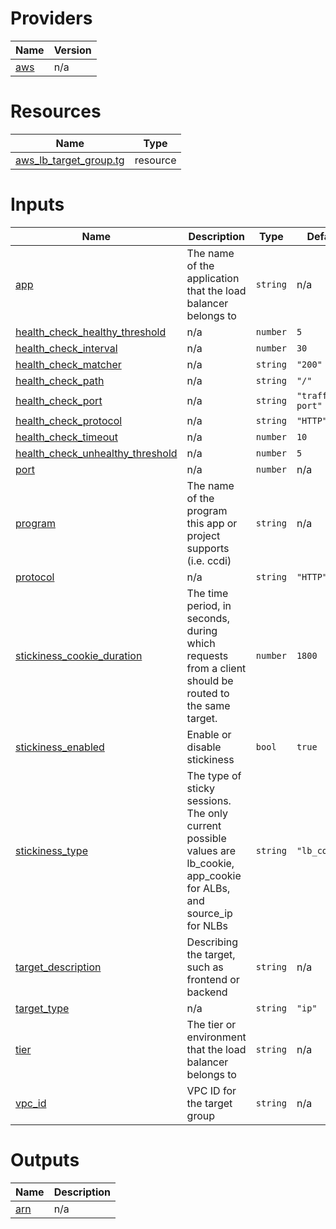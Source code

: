 <!-- BEGIN_TF_DOCS -->


# Providers

| Name | Version |
|------|---------|
| <a name="provider_aws"></a> [aws](#provider\_aws) | n/a |

# Resources

| Name | Type |
|------|------|
| [aws_lb_target_group.tg](https://registry.terraform.io/providers/hashicorp/aws/latest/docs/resources/lb_target_group) | resource |

# Inputs

| Name | Description | Type | Default | Required |
|------|-------------|------|---------|:--------:|
| <a name="input_app"></a> [app](#input\_app) | The name of the application that the load balancer belongs to | `string` | n/a | yes |
| <a name="input_health_check_healthy_threshold"></a> [health\_check\_healthy\_threshold](#input\_health\_check\_healthy\_threshold) | n/a | `number` | `5` | no |
| <a name="input_health_check_interval"></a> [health\_check\_interval](#input\_health\_check\_interval) | n/a | `number` | `30` | no |
| <a name="input_health_check_matcher"></a> [health\_check\_matcher](#input\_health\_check\_matcher) | n/a | `string` | `"200"` | no |
| <a name="input_health_check_path"></a> [health\_check\_path](#input\_health\_check\_path) | n/a | `string` | `"/"` | no |
| <a name="input_health_check_port"></a> [health\_check\_port](#input\_health\_check\_port) | n/a | `string` | `"traffic-port"` | no |
| <a name="input_health_check_protocol"></a> [health\_check\_protocol](#input\_health\_check\_protocol) | n/a | `string` | `"HTTP"` | no |
| <a name="input_health_check_timeout"></a> [health\_check\_timeout](#input\_health\_check\_timeout) | n/a | `number` | `10` | no |
| <a name="input_health_check_unhealthy_threshold"></a> [health\_check\_unhealthy\_threshold](#input\_health\_check\_unhealthy\_threshold) | n/a | `number` | `5` | no |
| <a name="input_port"></a> [port](#input\_port) | n/a | `number` | n/a | yes |
| <a name="input_program"></a> [program](#input\_program) | The name of the program this app or project supports (i.e. ccdi) | `string` | n/a | yes |
| <a name="input_protocol"></a> [protocol](#input\_protocol) | n/a | `string` | `"HTTP"` | no |
| <a name="input_stickiness_cookie_duration"></a> [stickiness\_cookie\_duration](#input\_stickiness\_cookie\_duration) | The time period, in seconds, during which requests from a client should be routed to the same target. | `number` | `1800` | no |
| <a name="input_stickiness_enabled"></a> [stickiness\_enabled](#input\_stickiness\_enabled) | Enable or disable stickiness | `bool` | `true` | no |
| <a name="input_stickiness_type"></a> [stickiness\_type](#input\_stickiness\_type) | The type of sticky sessions. The only current possible values are lb\_cookie, app\_cookie for ALBs, and source\_ip for NLBs | `string` | `"lb_cookie"` | no |
| <a name="input_target_description"></a> [target\_description](#input\_target\_description) | Describing the target, such as frontend or backend | `string` | n/a | yes |
| <a name="input_target_type"></a> [target\_type](#input\_target\_type) | n/a | `string` | `"ip"` | no |
| <a name="input_tier"></a> [tier](#input\_tier) | The tier or environment that the load balancer belongs to | `string` | n/a | yes |
| <a name="input_vpc_id"></a> [vpc\_id](#input\_vpc\_id) | VPC ID for the target group | `string` | n/a | yes |

# Outputs

| Name | Description |
|------|-------------|
| <a name="output_arn"></a> [arn](#output\_arn) | n/a |
<!-- END_TF_DOCS -->